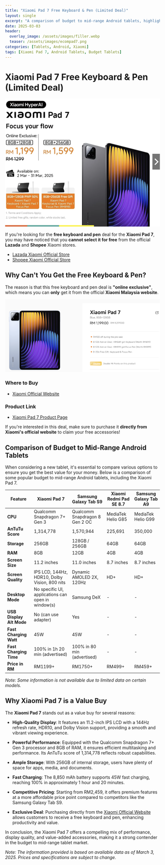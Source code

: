 ```yaml
---
title: "Xiaomi Pad 7 Free Keyboard & Pen (Limited Deal)"
layout: single
excerpt: "A comparison of budget to mid-range Android tablets, highlighting the Xiaomi Pad 7's value and its exclusive free keyboard & pen deal."
date: 2025-03-03
header:
  overlay_image: /assets/images/filler.webp
  teaser: /assets/images/ecompad7.png
categories: [Tablets, Android, Xiaomi]
tags: [Xiaomi Pad 7, Android Tablets, Budget Tablets]
---
```



# Xiaomi Pad 7 Free Keyboard & Pen (Limited Deal)

![ecom7](https://raw.githubusercontent.com/mattchoo2/mattchoo2.github.io/main/assets/images/ecompad7.png)

If you're looking for the **free keyboard and pen** deal for the **Xiaomi Pad 7**, you may have noticed that you **cannot select it for free** from the official **Lazada** and **Shopee** Xiaomi stores.

- [Lazada Xiaomi Official Store](https://s.lazada.com.my/s.LhBRN)
- [Shopee Xiaomi Official Store](https://shopee.com.my/product/698003580/27826446251)

## Why Can't You Get the Free Keyboard & Pen?

The reason is that this free keyboard and pen deal is **"online exclusive"**, which means you can **only** get it from the official **Xiaomi Malaysia website**.

![micom7](https://raw.githubusercontent.com/mattchoo2/mattchoo2.github.io/main/assets/images/micom7.png)

### Where to Buy

- [Xiaomi Official Website](https://www.mi.com/my/)

### Product Link

- [Xiaomi Pad 7 Product Page](https://www.mi.com/my/product/xiaomi-pad-7/?skupanel=1)



If you're interested in this deal, make sure to purchase it **directly from Xiaomi's official website** to claim your free accessories!

## Comparison of Budget to Mid-Range Android Tablets

When considering a new tablet, it's essential to compare various options to ensure you get the best value for your money. Below is a comparison of some popular budget to mid-range Android tablets, including the Xiaomi Pad 7.

| Feature                  | Xiaomi Pad 7                                       | Samsung Galaxy Tab S9          | Xiaomi Redmi Pad SE 8.7 | Samsung Galaxy Tab A9 |
| ------------------------ | -------------------------------------------------- | ------------------------------ | ----------------------- | --------------------- |
| **CPU**                  | Qualcomm Snapdragon 7+ Gen 3                       | Qualcomm Snapdragon 8 Gen 2 OC | MediaTek Helio G85      | MediaTek Helio G99    |
| **AnTuTu Score**         | 1,314,778                                          | 1,570,944                      | 225,691                 | 350,000               |
| **Storage**              | 256GB                                              | 128GB / 256GB                  | 64GB                    | 64GB                  |
| **RAM**                  | 8GB                                                | 12GB                           | 4GB                     | 4GB                   |
| **Screen Size**          | 11.2 inches                                        | 11.0 inches                    | 8.7 inches              | 8.7 inches            |
| **Screen Quality**       | IPS LCD, 144Hz, HDR10, Dolby Vision, 800 nits      | Dynamic AMOLED 2X, 120Hz       | HD+                     | HD+                   |
| **Desktop Mode**         | No specific UI, applications can open in window(s) | Samsung DeX                    | -                       | -                     |
| **USB Display Alt Mode** | No (can use adapter)                               | Yes                            | -                       | -                     |
| **Fast Charging Watt**   | 45W                                                | 45W                            | -                       | -                     |
| **Fast Charging Time**   | 100% in 1h 20 min (advertised)                     | 100% in 80 min (advertised)    | -                       | -                     |
| **Price in RM**          | RM1199+                                            | RM1750+                        | RM499+                  | RM459+                |

*Note: Some information is not available due to limited data on certain models.*

## Why Xiaomi Pad 7 is a Value Buy

The **Xiaomi Pad 7** stands out as a value buy for several reasons:

- **High-Quality Display**: It features an 11.2-inch IPS LCD with a 144Hz refresh rate, HDR10, and Dolby Vision support, providing a smooth and vibrant viewing experience.

- **Powerful Performance**: Equipped with the Qualcomm Snapdragon 7+ Gen 3 processor and 8GB of RAM, it ensures efficient multitasking and performance. Its AnTuTu score of 1,314,778 reflects robust capabilities.

- **Ample Storage**: With 256GB of internal storage, users have plenty of space for apps, media, and documents.

- **Fast Charging**: The 8,850 mAh battery supports 45W fast charging, reaching 100% in approximately 1 hour and 20 minutes.

- **Competitive Pricing**: Starting from RM2,459, it offers premium features at a more affordable price point compared to competitors like the Samsung Galaxy Tab S9.

- **Exclusive Deal**: Purchasing directly from the [Xiaomi Official Website](https://www.mi.com/my/) allows customers to receive a free keyboard and pen, enhancing productivity and value.

In conclusion, the Xiaomi Pad 7 offers a compelling mix of performance, display quality, and value-added accessories, making it a strong contender in the budget to mid-range tablet market.

*Note: The information provided is based on available data as of March 3, 2025. Prices and specifications are subject to change.*
